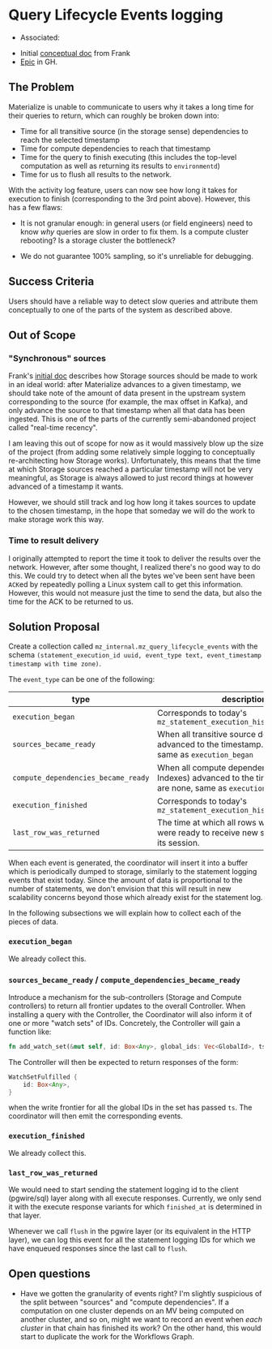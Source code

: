# Query Lifecycle Events logging

- Associated:
* Initial [conceptual doc](https://www.notion.so/materialize/A-Model-for-Materialize-s-Operation-831f0a35782547518a8c05617dc087ca?showMoveTo=true&saveParent=true) from Frank
* [Epic](https://github.com/MaterializeInc/materialize/issues/23314) in GH.

## The Problem

Materialize is unable to communicate to users why it takes a long time
for their queries to return, which can roughly be broken down into: 

* Time for all transitive source (in the storage sense) dependencies to reach the selected
  timestamp
* Time for compute dependencies to reach that timestamp
* Time for the query to finish executing (this includes the top-level
  computation as well as returning its results to `environmentd`)
* Time for us to flush all results to the network.

With the activity log feature, users can now see how long it takes for
execution to finish (corresponding to the 3rd point above). However,
this has a few flaws:

* It is not granular enough: in general users (or field engineers)
need to know _why_ queries are slow in order to fix them. Is a compute
cluster rebooting? Is a storage cluster the bottleneck?

* We do not guarantee 100% sampling, so it's unreliable for debugging.



## Success Criteria

Users should have a reliable way to detect slow queries and
attribute them conceptually to one of the parts of the system as
described above.


## Out of Scope

### "Synchronous" sources

Frank's [initial
doc](https://www.notion.so/materialize/A-Model-for-Materialize-s-Operation-831f0a35782547518a8c05617dc087ca?showMoveTo=true&saveParent=true)
describes how Storage sources should be made to work in an ideal
world: after Materialize advances to a given timestamp, we should take
note of the amount of data present in the upstream system
corresponding to the source (for example, the max offset in Kafka),
and only advance the source to that timestamp when all that data has
been ingested. This is one of the parts of the currently
semi-abandoned project called "real-time recency".

I am leaving this out of scope for now as it would massively blow up
the size of the project (from adding some relatively simple logging to
conceptually re-architecting how Storage works). Unfortunately, this
means that the time at which Storage sources reached a particular timestamp
will not be very meaningful, as Storage is always allowed to just
record things at however advanced of a timestamp it wants.

However, we should still track and log how long it takes sources to
update to the chosen timestamp, in the hope that someday we will do
the work to make storage work this way. 

### Time to result delivery

I originally attempted to report the time it took to deliver the
results over the network. However, after some thought, I realized
there's no good way to do this. We could try to detect when all the
bytes we've been sent have been `ACK`ed by repeatedly polling a
Linux system call to get this information. However, this would not
measure just the time to send the data, but also the time for the ACK
to be returned to us.

## Solution Proposal

Create a collection called `mz_internal.mz_query_lifecycle_events`
with the schema `(statement_execution_id uuid, event_type text,
event_timestamp timestamp with time zone)`.

The `event_type` can be one of the following:

| type                                | description                                                                                                                 |
|-------------------------------------|-----------------------------------------------------------------------------------------------------------------------------|
| `execution_began`                   | Corresponds to today's `mz_statement_execution_history.began_at`                                                            |
| `sources_became_ready`              | When all transitive source dependencies advanced to the timestamp. If there are none, same as `execution_began`             |
| `compute_dependencies_became_ready` | When all compute dependencies (MVs and Indexes) advanced to the timestamp. If there are none, same as `execution_began`.    |
| `execution_finished`                | Corresponds to today's `mz_statement_execution_history.finished_at`                                                         |
| `last_row_was_returned`             | The time at which all rows were sent and we were ready to receive new statements from its session. |

When each event is generated, the coordinator will insert it into a
buffer which is periodically dumped to storage, similarly to the
statement logging events that exist today. Since the amount of data is
proportional to the number of statements, we don't envision that this
will result in new scalability concerns beyond those which already
exist for the statement log. 

In the following subsections we will explain how to collect each of
the pieces of data.

### `execution_began`

We already collect this.

### `sources_became_ready` / `compute_dependencies_became_ready`

Introduce a mechanism for the sub-controllers (Storage and Compute
controllers) to return all frontier updates to the overall
Controller. When installing a query with the Controller, the
Coordinator will also inform it of one or more "watch sets" of
IDs. Concretely, the Controller will gain a function like:

``` rust
fn add_watch_set(&mut self, id: Box<Any>, global_ids: Vec<GlobalId>, ts: Timestamp);
```

The Controller will then be expected to return responses of the form:

``` rust
WatchSetFulfilled {
    id: Box<Any>,
}
```

when the write frontier for all the global IDs in the set has passed
`ts`. The coordinator will then emit the corresponding events.

### `execution_finished`

We already collect this.

### `last_row_was_returned`

We would need to start sending the statement logging id to the client
(pgwire/sql) layer along with all execute responses. Currently, we
only send it with the execute response variants for which
`finished_at` is determined in that layer.

Whenever we call `flush` in the pgwire layer (or its equivalent in the
HTTP layer), we can log this event for all the statement logging IDs
for which we have enqueued responses since the last call to `flush`.

## Open questions

* Have we gotten the granularity of events right? I'm slightly
  suspicious of the split between "sources" and "compute
  dependencies". If a computation on one cluster depends on an MV
  being computed on another cluster, and so on, might we want to
  record an event when _each cluster_ in that chain has finished its
  work? On the other hand, this would start to duplicate the work for
  the Workflows Graph.
